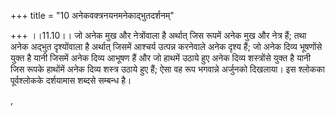 +++
title = "10 अनेकवक्त्रनयनमनेकाद्भुतदर्शनम्"

+++
।।11.10।। जो अनेक मुख और नेत्रोंवाला है अर्थात् जिस रूपमें अनेक मुख और
नेत्र हैं; तथा अनेक अद्भुत दृश्योंवाला है अर्थात् जिसमें आश्चर्य उत्पन्न
करनेवाले अनेक दृश्य हैं; जो अनेक दिव्य भूषणोंसे युक्त है यानी जिसमें
अनेक दिव्य आभूषण हैं और जो हाथमें उठाये हुए अनेक दिव्य शस्त्रोंसे युक्त
है यानी जिस रूपके हाथोंमें अनेक दिव्य शस्त्र उठाये हुए हैं; ऐसा वह रूप
भगवान्ने अर्जुनको दिखलाया। इस श्लोकका पूर्वश्लोकके दर्शयामास शब्दसे
सम्बन्ध है।  
  
,
